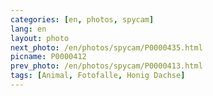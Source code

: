 ```yaml
---
categories: [en, photos, spycam]
lang: en
layout: photo
next_photo: /en/photos/spycam/P0000435.html
picname: P0000412
prev_photo: /en/photos/spycam/P0000413.html
tags: [Animal, Fotofalle, Honig Dachse]
---
```

